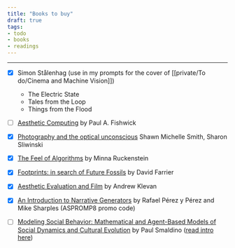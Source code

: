 ```yaml
---
title: "Books to buy"
draft: true
tags:
- todo
- books
- readings
---
```

---

- [x] Simon Stålenhag (use in my prompts for the cover of [[private/To do/Cinema and Machine Vision]])
	- The Electric State
	- Tales from the Loop
	- Things from the Flood


- [ ] [Aesthetic Computing](https://mitpress.mit.edu/9780262562379/aesthetic-computing/) by Paul A. Fishwick
- [x] [Photography and the optical unconscious](https://www.dukeupress.edu/photography-and-the-optical-unconscious) Shawn Michelle Smith, Sharon Sliwinski
- [x] [The Feel of Algorithms](https://www.ucpress.edu/book/9780520394551/the-feel-of-algorithms) by Minna Ruckenstein
- [x] [Footprints: in search of Future Fossils](https://www.4thestate.co.uk/book/footprints/) by David Farrier
- [x] [Aesthetic Evaluation and Film](https://manchesteruniversitypress.co.uk/9781784991258/) by Andrew Klevan
- [x] [An Introduction to Narrative Generators](https://global.oup.com/academic/product/an-introduction-to-narrative-generators-9780198876618?q=an%20introduction%20to%20narrative%20generators&lang=en&cc=nl) by Rafael Pérez y Pérez and Mike Sharples (ASPROMP8 promo code)
- [ ] [Modeling Social Behavior: Mathematical and Agent-Based Models of Social Dynamics and Cultural Evolution](https://press.princeton.edu/books/paperback/9780691224145/modeling-social-behavior) by Paul Smaldino ([read intro here](https://pup-assets.imgix.net/onix/images/9780691224145/9780691224138.pdf))